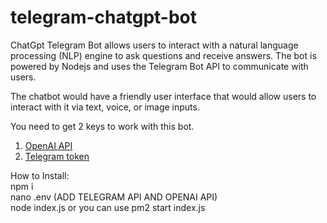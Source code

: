 # telegram-chatgpt-bot

ChatGpt Telegram Bot allows users to interact with a natural language processing (NLP) engine to ask questions and receive answers. The bot is powered by Nodejs and uses the Telegram Bot API to communicate with users.

The chatbot would have a friendly user interface that would allow users to interact with it via text, voice, or image inputs.

You need to get 2 keys to work with this bot.

1. [OpenAI API](https://openai.com/)
2. [Telegram token](https://telegram.me/BotFather)

How to Install: <BR>
npm i <BR>
nano .env (ADD TELEGRAM API AND OPENAI API) <BR>
node index.js or you can use pm2 start index.js
